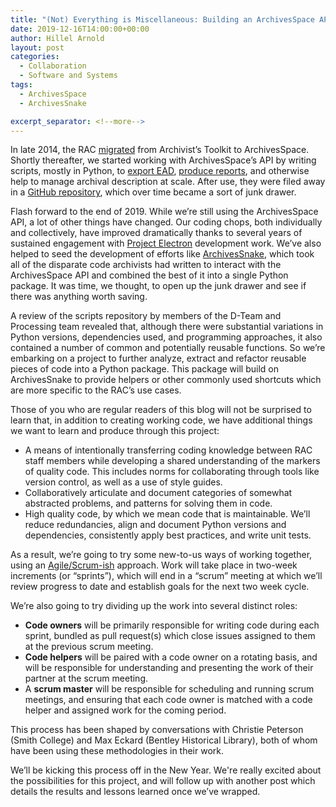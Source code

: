 ```yaml
---
title: "(Not) Everything is Miscellaneous: Building an ArchivesSpace API Helpers Package"
date: 2019-12-16T14:00:00+00:00
author: Hillel Arnold
layout: post
categories:
  - Collaboration
  - Software and Systems
tags:
  - ArchivesSpace
  - ArchivesSnake

excerpt_separator: <!--more-->
---
```


In late 2014, the RAC [migrated](/unveiling-archivesspace) from Archivist’s Toolkit to ArchivesSpace. Shortly thereafter, we started working with ArchivesSpace’s API by writing scripts, mostly in Python, to [export EAD](/automating-archivesspace-exports-or-better-living-through-apis), [produce reports](/dacsspace-an-archivesspace-dacs-compliance-evaluation-tool), and otherwise help to manage archival description at scale. After use, they were filed away in a [GitHub repository](https://github.com/RockefellerArchiveCenter/scripts), which over time became a sort of junk drawer.

Flash forward to the end of 2019. While we’re still using the ArchivesSpace API, a lot of other things have changed. Our coding chops, both individually and collectively, have improved dramatically thanks to several years of sustained engagement with [Project Electron](https://projectelectron.rockarch.org/) development work. We’ve also helped to seed the development of efforts like [ArchivesSnake](/hatching-archivessnake), which took all of the disparate code archivists had written to interact with the ArchivesSpace API and combined the best of it into a single Python package. It was time, we thought, to open up the junk drawer and see if there was anything worth saving.

<!--more-->

A review of the scripts repository by members of the D-Team and Processing team revealed that, although there were substantial variations in Python versions, dependencies used, and programming approaches, it also contained a number of common and potentially reusable functions. So we’re embarking on a project to further analyze, extract and refactor reusable pieces of code into a Python package. This package will build on ArchivesSnake to provide helpers or other commonly used shortcuts which are more specific to the RAC’s use cases.

Those of you who are regular readers of this blog will not be surprised to learn that, in addition to creating working code, we have additional things we want to learn and produce through this project:
* A means of intentionally transferring coding knowledge between RAC staff members while developing a shared understanding of the markers of quality code. This includes norms for collaborating through tools like version control, as well as a use of style guides.
* Collaboratively articulate and document categories of somewhat abstracted problems, and patterns for solving them in code.
* High quality code, by which we mean code that is maintainable. We’ll reduce redundancies, align and document Python versions and dependencies, consistently apply best practices, and write unit tests.

As a result, we’re going to try some new-to-us ways of working together, using an [Agile/Scrum-ish](https://en.wikipedia.org/wiki/Agile_software_development) approach. Work will take place in two-week increments (or “sprints”), which will end in a “scrum” meeting at which we’ll review progress to date and establish goals for the next two week cycle.

We’re also going to try dividing up the work into several distinct roles:
* **Code owners** will be primarily responsible for writing code during each sprint, bundled as pull request(s) which close issues assigned to them at the previous scrum meeting.
* **Code helpers** will be paired with a code owner on a rotating basis, and will be responsible for understanding and presenting the work of their partner at the scrum meeting.
* A **scrum master** will be responsible for scheduling and running scrum meetings, and ensuring that each code owner is matched with a code helper and assigned work for the coming period.

This process has been shaped by conversations with Christie Peterson (Smith College) and Max Eckard (Bentley Historical Library), both of whom have been using these methodologies in their work.

We’ll be kicking this process off in the New Year. We're really excited about the possibilities for this project, and will follow up with another post which details the results and lessons learned once we’ve wrapped.
